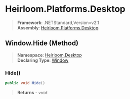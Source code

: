# Heirloom.Platforms.Desktop

> **Framework**: .NETStandard,Version=v2.1  
> **Assembly**: [Heirloom.Platforms.Desktop][0]

## Window.Hide (Method)

> **Namespace**: [Heirloom.Desktop][0]  
> **Declaring Type**: [Window][1]

### Hide()

```cs
public void Hide()
```

> **Returns** - `void`

[0]: ../../../Heirloom.Platforms.Desktop.md
[1]: ../Window.md
